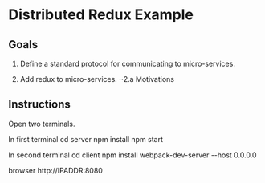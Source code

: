 # Distributed Redux Example

## Goals

1. Define a standard protocol for communicating to micro-services.

2. Add redux to micro-services. 
⋅⋅2.a Motivations




## Instructions

  Open two terminals.

  In first terminal
  cd server
  npm install
  npm start

  In second terminal
  cd client
  npm install
  webpack-dev-server --host 0.0.0.0

  browser http://IPADDR:8080
